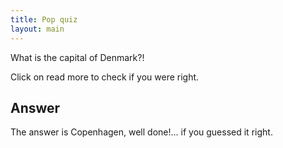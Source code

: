 ```yaml
---
title: Pop quiz
layout: main
---
```


What is the capital of Denmark?!

Click on read more to check if you were right.

## Answer

The answer is Copenhagen, well done!... if you guessed it right.
